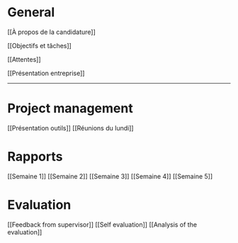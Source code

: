 # General
[[À propos de la candidature]]

[[Objectifs et tâches]]

[[Attentes]]

[[Présentation entreprise]]
___
# Project management
[[Présentation outils]]
[[Réunions du lundi]]

# Rapports
[[Semaine 1]]
[[Semaine 2]]
[[Semaine 3]]
[[Semaine 4]]
[[Semaine 5]]

# Evaluation 
[[Feedback from supervisor]]
[[Self evaluation]]
[[Analysis of the evaluation]]
